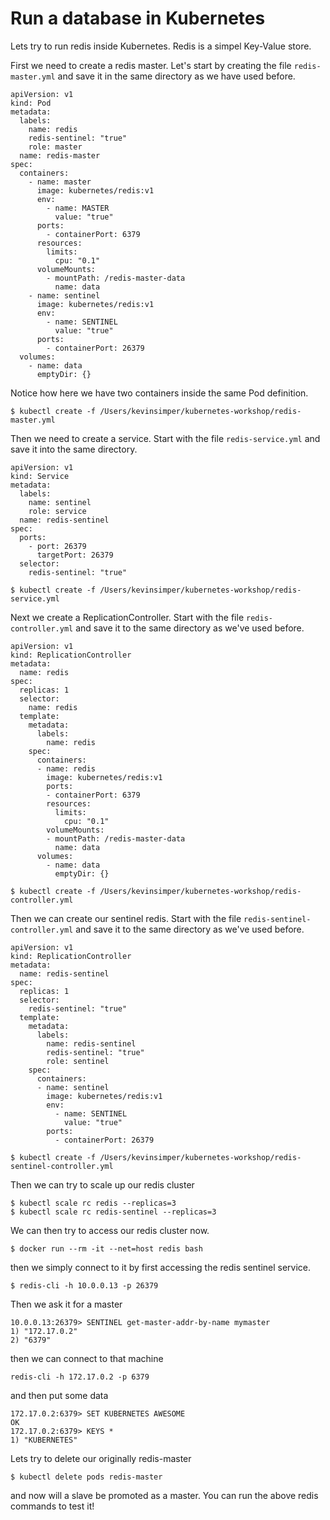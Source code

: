 # Run a database in Kubernetes

Lets try to run redis inside Kubernetes. Redis is a simpel Key-Value store.

First we need to create a redis master. Let's start by creating the file `redis-master.yml` and save it in the same directory as we have used before.

```
apiVersion: v1
kind: Pod
metadata:
  labels:
    name: redis
    redis-sentinel: "true"
    role: master
  name: redis-master
spec:
  containers:
    - name: master
      image: kubernetes/redis:v1
      env:
        - name: MASTER
          value: "true"
      ports:
        - containerPort: 6379
      resources:
        limits:
          cpu: "0.1"
      volumeMounts:
        - mountPath: /redis-master-data
          name: data
    - name: sentinel
      image: kubernetes/redis:v1
      env:
        - name: SENTINEL
          value: "true"
      ports:
        - containerPort: 26379
  volumes:
    - name: data
      emptyDir: {}
```
Notice how here we have two containers inside the same Pod definition.

```
$ kubectl create -f /Users/kevinsimper/kubernetes-workshop/redis-master.yml
```

Then we need to create a service. Start with the file `redis-service.yml` and save it into the same directory.

```
apiVersion: v1
kind: Service
metadata:
  labels:
    name: sentinel
    role: service
  name: redis-sentinel
spec:
  ports:
    - port: 26379
      targetPort: 26379
  selector:
    redis-sentinel: "true"
```

```
$ kubectl create -f /Users/kevinsimper/kubernetes-workshop/redis-service.yml
```

Next we create a ReplicationController. Start with the file `redis-controller.yml` and save it to the same directory as we've used before.

```
apiVersion: v1
kind: ReplicationController
metadata:
  name: redis
spec:
  replicas: 1
  selector:
    name: redis
  template:
    metadata:
      labels:
        name: redis
    spec:
      containers:
      - name: redis
        image: kubernetes/redis:v1
        ports:
        - containerPort: 6379
        resources:
          limits:
            cpu: "0.1"
        volumeMounts:
        - mountPath: /redis-master-data
          name: data
      volumes:
        - name: data
          emptyDir: {}
```

```
$ kubectl create -f /Users/kevinsimper/kubernetes-workshop/redis-controller.yml
```

Then we can create our sentinel redis. Start with the file `redis-sentinel-controller.yml` and save it to the same directory as we've used before.

```
apiVersion: v1
kind: ReplicationController
metadata:
  name: redis-sentinel
spec:
  replicas: 1
  selector:
    redis-sentinel: "true"
  template:
    metadata:
      labels:
        name: redis-sentinel
        redis-sentinel: "true"
        role: sentinel
    spec:
      containers:
      - name: sentinel
        image: kubernetes/redis:v1
        env:
          - name: SENTINEL
            value: "true"
        ports:
          - containerPort: 26379
```

```
$ kubectl create -f /Users/kevinsimper/kubernetes-workshop/redis-sentinel-controller.yml
```

Then we can try to scale up our redis cluster

```
$ kubectl scale rc redis --replicas=3
$ kubectl scale rc redis-sentinel --replicas=3
```

We can then try to access our redis cluster now.

```
$ docker run --rm -it --net=host redis bash
```
then we simply connect to it by first accessing the redis sentinel service.

```
$ redis-cli -h 10.0.0.13 -p 26379
```

Then we ask it for a master

```
10.0.0.13:26379> SENTINEL get-master-addr-by-name mymaster
1) "172.17.0.2"
2) "6379"
```

then we can connect to that machine
```
redis-cli -h 172.17.0.2 -p 6379
```

and then put some data

```
172.17.0.2:6379> SET KUBERNETES AWESOME
OK
172.17.0.2:6379> KEYS *
1) "KUBERNETES"
```

Lets try to delete our originally redis-master
```
$ kubectl delete pods redis-master
```

and now will a slave be promoted as a master. You can run the above redis commands to test it!

